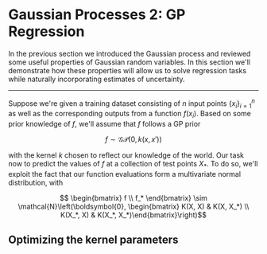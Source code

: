 # Gaussian Processes 2: GP Regression

In the previous section we introduced the Gaussian process and reviewed some useful properties of Gaussian
random variables. In this section we'll demonstrate how these properties will allow us to solve regression
tasks while naturally incorporating estimates of uncertainty.

---

Suppose we're given a training dataset consisting of $n$ input points $\{x_i\}_{i=1}^{n}$ as well as
the corresponding outputs from a function $f(x_i)$. Based on some prior knowledge of $f$, we'll assume that $f$
follows a GP prior

$$f \sim \mathcal{GP}(0, k(x, x'))$$

with the kernel $k$ chosen to reflect our knowledge of the world. Our task now to predict the values of $f$ at a collection
of test points $X_*$. To do so, we'll exploit the fact that our function evaluations form a multivariate normal distribution, with

$$ \begin{bmatrix} f \\ f_* \end{bmatrix} \sim \mathcal{N}\left(\boldsymbol{0}, \begin{bmatrix} K(X, X) & K(X, X_*) \\ K(X_*, X) & K(X_*, X_*)\end{bmatrix}\right)$$ 


## Optimizing the kernel parameters